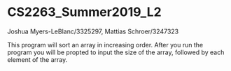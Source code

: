 # CS2263_Summer2019_L2

Joshua Myers-LeBlanc/3325297, Mattias Schroer/3247323

This program will sort an array in increasing order. After you run the program you will be propted to input the size of the array, followed by each element of the array. 
